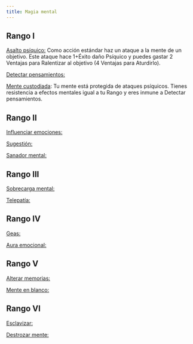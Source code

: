 ```yaml
---
title: Magia mental
---
```


## Rango I

<u>Asalto psíquico:</u>  Como acción estándar haz un ataque a la mente de un objetivo. Este ataque hace 1+Éxito daño Psíquico y puedes gastar 2 Ventajas para Ralentizar al objetivo (4 Ventajas para Aturdirlo). 

<u>Detectar pensamientos:</u> 

<u>Mente custodiada</u>: Tu mente está protegida de ataques psíquicos. Tienes resistencia a efectos mentales igual a tu Rango y eres inmune a Detectar pensamientos. 

## Rango II

<u>Influenciar emociones:</u>

<u>Sugestión:</u>

<u>Sanador mental:</u>

## Rango III

<u>Sobrecarga mental:</u>

<u>Telepatía:</u>

## Rango IV

<u>Geas:</u>

<u>Aura emocional:</u>

## Rango V 

<u>Alterar memorias:</u>

<u>Mente en blanco:</u>

## Rango VI

<u>Esclavizar:</u>

<u>Destrozar mente:</u> 